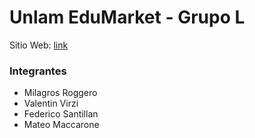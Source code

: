 # Unlam EduMarket - Grupo L

Sitio Web: [link](https://unlam-edumarket.netlify.app/)

### Integrantes

- Milagros Roggero
- Valentin Virzi
- Federico Santillan
- Mateo Maccarone